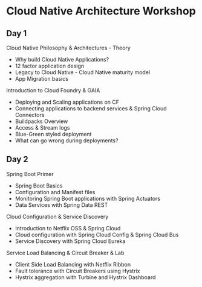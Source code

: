 # Cloud Native Architecture Workshop

## Day 1

Cloud Native Philosophy & Architectures - Theory 
- Why build Cloud Native Applications?
- 12 factor application design
- Legacy to Cloud Native - Cloud Native maturity model
- App Migration basics

Introduction to Cloud Foundry & GAIA
- Deploying and Scaling applications on CF
- Connecting applications to backend services & Spring Cloud Connectors
- Buildpacks Overview
- Access & Stream logs
- Blue-Green styled deployment
- What can go wrong during deployments?

## Day 2

Spring Boot Primer
- Spring Boot Basics
- Configuration and Manifest files
- Monitoring Spring Boot applications with Spring Actuators
- Data Services with Spring Data REST

Cloud Configuration & Service Discovery 
- Introduction to Netflix OSS & Spring Cloud
- Cloud configuration with Spring Cloud Config & Spring Cloud Bus
- Service Discovery with Spring Cloud Eureka

Service Load Balancing & Circuit Breaker & Lab 
- Client Side Load Balancing with Netflix Ribbon
- Fault tolerance with Circuit Breakers using Hystrix
- Hystrix aggregation with Turbine and Hystrix Dashboard
